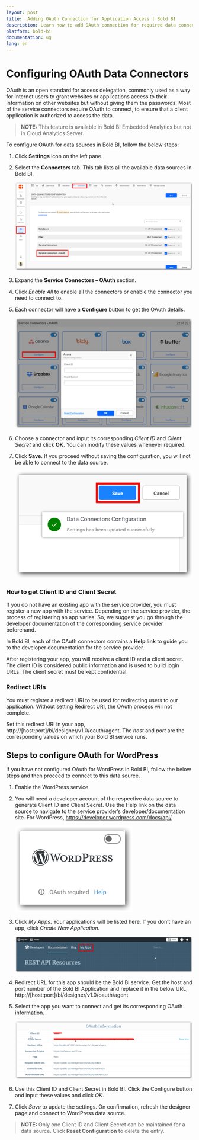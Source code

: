 ```yaml
---
layout: post
title:  Adding OAuth Connection for Application Access | Bold BI 
description: Learn how to add OAuth connection for required data connectors for application access in Bold BI Embedded.
platform: bold-bi
documentation: ug
lang: en
---
```


# Configuring OAuth Data Connectors

OAuth is an open standard for access delegation, commonly used as a way for Internet users to grant websites or applications access to their information on other websites but without giving them the passwords. Most of the service connectors require OAuth to connect, to ensure that a client application is authorized to access the data.

> **NOTE:** This feature is available in Bold BI Embedded Analytics but not in Cloud Analytics Server.

To configure OAuth for data sources in Bold BI, follow the below steps: 
1.	Click **Settings** icon on the left pane.
2.	Select the **Connectors** tab. This tab lists all the available data sources in Bold BI.
    
    ![service-connectors](/static/assets/oauth/images/service-connectors.png)

3.	Expand the **Service Connectors – OAuth** section.
4.	Click *Enable All* to enable all the connectors or enable the connector you need to connect to.
5.	Each connector will have a **Configure** button to get the OAuth details.
    
    ![configure-oauth](/static/assets/oauth/images/configure-oauth.png)

6.	Choose a connector and input its corresponding *Client ID* and *Client Secret* and click **OK**. You can modify these values whenever required.
7.	Click **Save**. If you proceed without saving the configuration, you will not be able to connect to the data source.
    
    ![save-success](/static/assets/oauth/images/save-success.png)

### How to get Client ID and Client Secret

If you do not have an existing app with the service provider, you must register a new app with the service.
Depending on the service provider, the process of registering an app varies. So, we suggest you go through the developer documentation of the corresponding service provider beforehand.

In Bold BI, each of the OAuth connectors contains a **Help link** to guide you to the developer documentation for the service provider. 

After registering your app, you will receive a client ID and a client secret. The client ID is considered public information and is used to build login URLs. The client secret must be kept confidential.

### Redirect URIs

You must register a redirect URI to be used for redirecting users to our application. Without setting Redirect URI, the OAuth process will not complete.

Set this redirect URI in your app, http://[host:port]/bi/designer/v1.0/oauth/agent.
The *host* and *port* are the corresponding values on which your Bold BI service runs.


## Steps to configure OAuth for WordPress

If you have not configured OAuth for WordPress in Bold BI, follow the below steps and then proceed to connect to this data source.
1.	Enable the WordPress service.
2.	You will need a developer account of the respective data source to generate Client ID and Client Secret. Use the Help link on the data source to navigate to the service provider’s developer/documentation site. For WordPress, https://developer.wordpress.com/docs/api/
    
    ![wordpress-icon](/static/assets/oauth/images/wordpress-icon.png)

3.	Click *My Apps*. Your applications will be listed here. If you don’t have an app, click *Create New Application*.
    
    ![wordpress-home](/static/assets/oauth/images/wordpress-home.png)

4.	Redirect URL for this app should be the Bold BI service. Get the host and port number of the Bold BI Application and replace it in the below URL,
http://[host:port]/bi/designer/v1.0/oauth/agent   
5.	Select the app you want to connect and get its corresponding OAuth information.
    
    ![wordpress-oauth](/static/assets/oauth/images/wordpress-oauth.png)

6.	Use this Client ID and Client Secret in Bold BI. Click the Configure button and input these values and click *OK*.
7.	Click *Save* to update the settings. On confirmation, refresh the designer page and connect to WordPress data source.

> **NOTE:**  Only one Client ID and Client Secret can be maintained for a data source. Click **Reset Configuration** to delete the entry.

